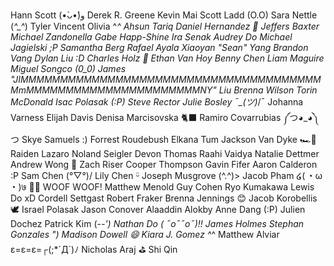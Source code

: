 Hann Scott (•̀ᴗ•́)و
Derek R. Greene
Kevin Mai
Scott Ladd (O.O)
Sara Nettle (*^\_^*)
Tyler Vincent
Olivia ^*^
Ahsun Tariq
Daniel Hernandez 👋
Jeffers Baxter
Michael Zandonella
Gabe Happ-Shine
Ira Senak
Audrey Do
Michael Jagielski ;P
Samantha Berg
Rafael Ayala
Xiaoyan "Sean" Yang
Brandon Vang
Dylan Liu :D
Charles Holz 💾
Ethan Van Hoy
Benny Chen
Liam Maguire
Miguel Songco (0\_0)
James "JIMMMMMMMMMMMMMMMMMMMMMMMMMMMMMMMMMMMMMMMmMMMMMMMMMMMMMMMMMMMMMMNY" Liu
Brenna Wilson
Torin McDonald
Isac Polasak (:P)
Steve Rector
Julie Bosley ¯\_(ツ)*/¯
Johanna Varness
Elijah Davis
Denisa Marcisovska 🐈‍⬛
Ramiro Covarrubias ༼つ◕\_◕༽つ
Skye Samuels :)
Forrest Roudebush
Elkana Tum
Jackson Van Dyke 🏎️🏁
Raiden Lazaro
Noland Seigler
Devon Thomas
Raahi Vaidya
Natalie Dettmer
Andrew Wong 🎉
Zach Riser
Cooper Thompson
Gavin Fifer
Aaron Calderon :P
Sam Chen (°▽°)/
Lily Chen ᵕ̈
Joseph Musgrove (^.^)>
Jacob Pham ໒( ◔ ω ◔ )७ 🐕‍🦺 WOOF WOOF!
Matthew Menold
Guy Cohen
Ryo Kumakawa
Lewis Do xD
Cordell Settgast
Robert Fraker
Brenna Jennings 😊
Jacob Korobellis
🕊 Israel Polasak
Jason Conover
Alaaddin Alokby
Anne Dang (:P)
Julien Dochez
Patrick Kim (-_-')
Nathan Do ( ˶o˶˶o˶)!!
James Holmes
Stephan Gonzales ")
Madison Dowell 😄
Kiara J. Gomez ^_^
Matthew Alviar ε=ε=ε=┌(;\*´Д`)ﾉ
Nicholas Araj ⛳️
Shi Qin

